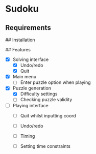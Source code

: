 # Sudoku

## Requirements

## Installation

## Features

- [x] Solving interface
  - [x] Undo/redo
  - [x] Quit
- [x] Main menu
    - [ ] Enter puzzle option when playing
- [x] Puzzle generation
  - [x] Difficulty settings
  - [ ] Checking puzzle validity
- [ ] Playing interface
  - [ ] Quit whilst inputting coord
  - [ ] Undo/redo
  - [ ] Timing
  - [ ] Setting time constraints

